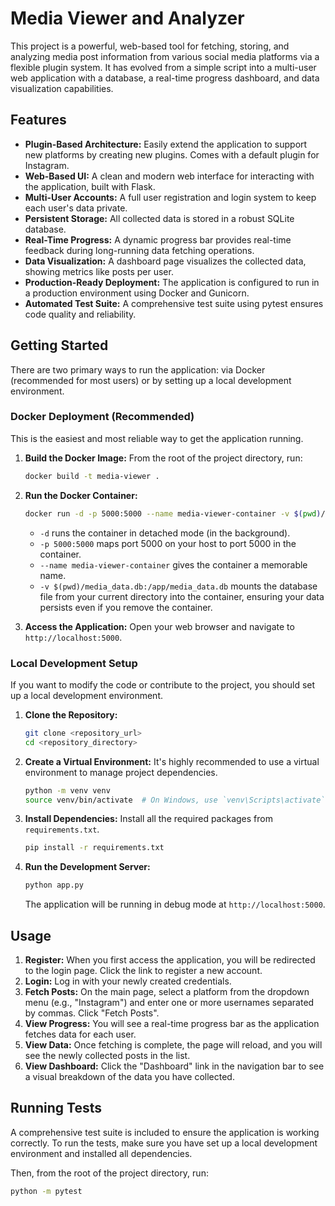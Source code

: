 # Media Viewer and Analyzer

This project is a powerful, web-based tool for fetching, storing, and analyzing media post information from various social media platforms via a flexible plugin system. It has evolved from a simple script into a multi-user web application with a database, a real-time progress dashboard, and data visualization capabilities.

## Features

- **Plugin-Based Architecture:** Easily extend the application to support new platforms by creating new plugins. Comes with a default plugin for Instagram.
- **Web-Based UI:** A clean and modern web interface for interacting with the application, built with Flask.
- **Multi-User Accounts:** A full user registration and login system to keep each user's data private.
- **Persistent Storage:** All collected data is stored in a robust SQLite database.
- **Real-Time Progress:** A dynamic progress bar provides real-time feedback during long-running data fetching operations.
- **Data Visualization:** A dashboard page visualizes the collected data, showing metrics like posts per user.
- **Production-Ready Deployment:** The application is configured to run in a production environment using Docker and Gunicorn.
- **Automated Test Suite:** A comprehensive test suite using pytest ensures code quality and reliability.

## Getting Started

There are two primary ways to run the application: via Docker (recommended for most users) or by setting up a local development environment.

### Docker Deployment (Recommended)

This is the easiest and most reliable way to get the application running.

1.  **Build the Docker Image:**
    From the root of the project directory, run:
    ```sh
    docker build -t media-viewer .
    ```

2.  **Run the Docker Container:**
    ```sh
    docker run -d -p 5000:5000 --name media-viewer-container -v $(pwd)/media_data.db:/app/media_data.db media-viewer
    ```
    - `-d` runs the container in detached mode (in the background).
    - `-p 5000:5000` maps port 5000 on your host to port 5000 in the container.
    - `--name media-viewer-container` gives the container a memorable name.
    - `-v $(pwd)/media_data.db:/app/media_data.db` mounts the database file from your current directory into the container, ensuring your data persists even if you remove the container.

3.  **Access the Application:**
    Open your web browser and navigate to `http://localhost:5000`.

### Local Development Setup

If you want to modify the code or contribute to the project, you should set up a local development environment.

1.  **Clone the Repository:**
    ```sh
    git clone <repository_url>
    cd <repository_directory>
    ```

2.  **Create a Virtual Environment:**
    It's highly recommended to use a virtual environment to manage project dependencies.
    ```sh
    python -m venv venv
    source venv/bin/activate  # On Windows, use `venv\Scripts\activate`
    ```

3.  **Install Dependencies:**
    Install all the required packages from `requirements.txt`.
    ```sh
    pip install -r requirements.txt
    ```

4.  **Run the Development Server:**
    ```sh
    python app.py
    ```
    The application will be running in debug mode at `http://localhost:5000`.

## Usage

1.  **Register:** When you first access the application, you will be redirected to the login page. Click the link to register a new account.
2.  **Login:** Log in with your newly created credentials.
3.  **Fetch Posts:** On the main page, select a platform from the dropdown menu (e.g., "Instagram") and enter one or more usernames separated by commas. Click "Fetch Posts".
4.  **View Progress:** You will see a real-time progress bar as the application fetches data for each user.
5.  **View Data:** Once fetching is complete, the page will reload, and you will see the newly collected posts in the list.
6.  **View Dashboard:** Click the "Dashboard" link in the navigation bar to see a visual breakdown of the data you have collected.

## Running Tests

A comprehensive test suite is included to ensure the application is working correctly. To run the tests, make sure you have set up a local development environment and installed all dependencies.

Then, from the root of the project directory, run:
```sh
python -m pytest
```
